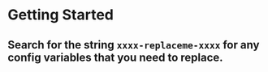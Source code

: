 # Getting Started

Search for the string `xxxx-replaceme-xxxx` for any config variables that you need to replace.
--------------------------------------------------------------------------------
